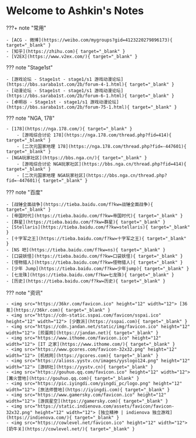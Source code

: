 # Welcome to Ashkin's Notes

???+ note "常用"

	- [ACG - 微博](https://weibo.com/mygroups?gid=4123220279896173){ target="_blank" }
	- [知乎](https://zhihu.com){ target="_blank" }
	- [V2EX](https://www.v2ex.com/){ target="_blank" }

??? note "Stage1st" 

    - [游戏论坛 - Stage1st - stage1/s1 游戏动漫论坛](https://bbs.saraba1st.com/2b/forum-4-1.html){ target="_blank" }
    - [动漫论坛 - Stage1st - stage1/s1 游戏动漫论坛](https://bbs.saraba1st.com/2b/forum-6-1.html){ target="_blank" }
    - [卓明谷 - Stage1st - stage1/s1 游戏动漫论坛](https://bbs.saraba1st.com/2b/forum-75-1.html){ target="_blank" }

??? note "NGA, 178"

	- [178](https://nga.178.com/){ target="_blank" }
        - [游戏综合讨论 178](https://nga.178.com/thread.php?fid=414){ target="_blank" }
        - [二次元国家地理 178](https://nga.178.com/thread.php?fid=-447601){ target="_blank" }
	- [NGA玩家社区](https://bbs.nga.cn/){ target="_blank" }
        - [游戏综合讨论 NGA玩家社区](https://bbs.nga.cn/thread.php?fid=414){ target="_blank" }
        - [二次元国家地理 NGA玩家社区](https://bbs.nga.cn/thread.php?fid=-447601){ target="_blank" }

??? note "百度"

	- [战锤全面战争](https://tieba.baidu.com/f?kw=战锤全面战争){ target="_blank" }
	- [帝国时代](https://tieba.baidu.com/f?kw=帝国时代){ target="_blank" }
	- [群星](https://tieba.baidu.com/f?kw=群星){ target="_blank" }
	- [Stellaris](https://tieba.baidu.com/f?kw=stellaris){ target="_blank" }
	- [十字军之王](https://tieba.baidu.com/f?kw=十字军之王){ target="_blank" }
	- [NS 吧](https://tieba.baidu.com/f?kw=ns){ target="_blank" }
	- [口袋妖怪](https://tieba.baidu.com/f?kw=口袋妖怪){ target="_blank" }
	- [怪物猎人](https://tieba.baidu.com/f?kw=怪物猎人){ target="_blank" }
	- [少年 Jump](https://tieba.baidu.com/f?kw=少年jump){ target="_blank" }
	- [七龙珠](https://tieba.baidu.com/f?kw=七龙珠){ target="_blank" }
	- [历史](https://tieba.baidu.com/f?kw=历史){ target="_blank" }

??? note "资讯"

	- <img src="https://36kr.com/favicon.ico" height="12" width="12"> [36 氪](https://36kr.com){ target="_blank" }
	- <img src="https://cdn-static.sspai.com/favicon/sspai.ico" height="12" width="12"> [少数派](https://sspai.com){ target="_blank" }
	- <img src="https://cdn.jandan.net/static/img/favicon.ico" height="12" width="12"> [煎蛋网](https://jandan.net){ target="_blank" }
	- <img src="https://www.ithome.com/favicon.ico" height="12" width="12"> [IT 之家](https://www.ithome.com/){ target="_blank" }
	- <img src="https://www.gcores.com/favicon-32x32.png" height="12" width="12"> [机核网](https://gcores.com){ target="_blank" }
	- <img src="https://alioss.yystv.cn/images/yyslogo124.png" height="12" width="12"> [游研社](https://yystv.cn){ target="_blank" }
	- <img src="https://gouhuo.qq.com/favicon.ico" height="12" width="12"> [篝火营地](https://gouhuo.qq.com){ target="_blank" }
	- <img src="https://pic.iyingdi.com/yingdi_pc/logo.png" height="12" width="12"> [旅法师营地](https://iyingdi.com){ target="_blank" }
	- <img src="https://www.gamersky.com/favicon.ico" height="12" width="12"> [游民星空](https://gamersky.com){ target="_blank" }
	- <img src="https://static.indienova.com/assets/favicon/favicon-32x32.png" height="12" width="12"> [独立精神 | indienova 独立游戏](https://indienova.com/){ target="_blank" }
	- <img src="https://cowlevel.net/favicon.ico" height="12" width="12"> [奶牛关](https://cowlevel.net/){ target="_blank" }
